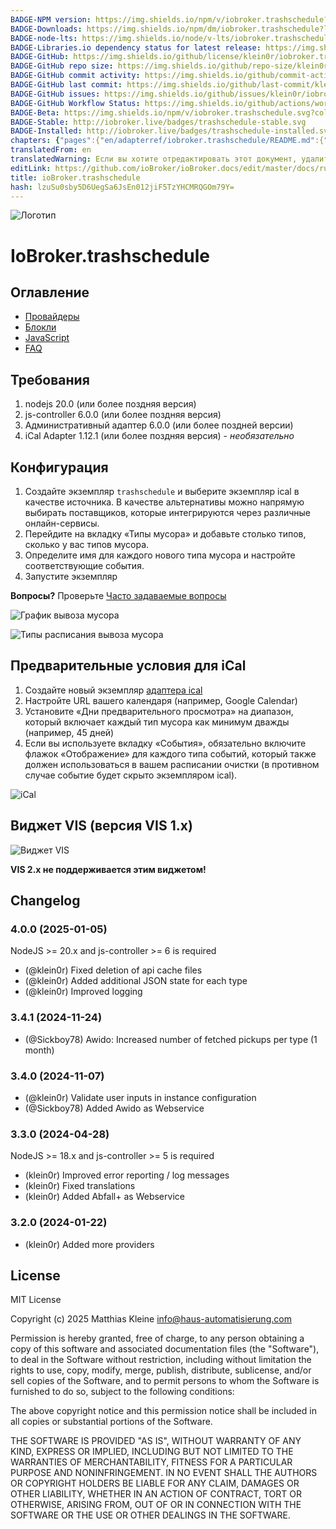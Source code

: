 ```yaml
---
BADGE-NPM version: https://img.shields.io/npm/v/iobroker.trashschedule?style=flat-square
BADGE-Downloads: https://img.shields.io/npm/dm/iobroker.trashschedule?label=npm%20downloads&style=flat-square
BADGE-node-lts: https://img.shields.io/node/v-lts/iobroker.trashschedule?style=flat-square
BADGE-Libraries.io dependency status for latest release: https://img.shields.io/librariesio/release/npm/iobroker.trashschedule?label=npm%20dependencies&style=flat-square
BADGE-GitHub: https://img.shields.io/github/license/klein0r/iobroker.trashschedule?style=flat-square
BADGE-GitHub repo size: https://img.shields.io/github/repo-size/klein0r/iobroker.trashschedule?logo=github&style=flat-square
BADGE-GitHub commit activity: https://img.shields.io/github/commit-activity/m/klein0r/iobroker.trashschedule?logo=github&style=flat-square
BADGE-GitHub last commit: https://img.shields.io/github/last-commit/klein0r/iobroker.trashschedule?logo=github&style=flat-square
BADGE-GitHub issues: https://img.shields.io/github/issues/klein0r/iobroker.trashschedule?logo=github&style=flat-square
BADGE-GitHub Workflow Status: https://img.shields.io/github/actions/workflow/status/klein0r/iobroker.trashschedule/test-and-release.yml?branch=master&logo=github&style=flat-square
BADGE-Beta: https://img.shields.io/npm/v/iobroker.trashschedule.svg?color=red&label=beta
BADGE-Stable: http://iobroker.live/badges/trashschedule-stable.svg
BADGE-Installed: http://iobroker.live/badges/trashschedule-installed.svg
chapters: {"pages":{"en/adapterref/iobroker.trashschedule/README.md":{"title":{"en":"ioBroker.trashschedule"},"content":"en/adapterref/iobroker.trashschedule/README.md"},"en/adapterref/iobroker.trashschedule/providers.md":{"title":{"en":"ioBroker.trashschedule"},"content":"en/adapterref/iobroker.trashschedule/providers.md"},"en/adapterref/iobroker.trashschedule/blockly.md":{"title":{"en":"ioBroker.trashschedule"},"content":"en/adapterref/iobroker.trashschedule/blockly.md"},"en/adapterref/iobroker.trashschedule/faq.md":{"title":{"en":"ioBroker.trashschedule"},"content":"en/adapterref/iobroker.trashschedule/faq.md"},"en/adapterref/iobroker.trashschedule/javascript.md":{"title":{"en":"ioBroker.trashschedule"},"content":"en/adapterref/iobroker.trashschedule/javascript.md"}}}
translatedFrom: en
translatedWarning: Если вы хотите отредактировать этот документ, удалите поле «translationFrom», в противном случае этот документ будет снова автоматически переведен
editLink: https://github.com/ioBroker/ioBroker.docs/edit/master/docs/ru/adapterref/iobroker.trashschedule/README.md
title: ioBroker.trashschedule
hash: lzuSu0sby5D6UegSa6JsEn012jiF5TzYHCMRQGOm79Y=
---
```

![Логотип](../../../en/admin/trashschedule.png)

# IoBroker.trashschedule
## Оглавление
- [Провайдеры](providers.md)
- [Блокли](blockly.md)
- [JavaScript](javascript.md)
- [FAQ](faq.md)

## Требования
1. nodejs 20.0 (или более поздняя версия)
2. js-controller 6.0.0 (или более поздняя версия)
3. Административный адаптер 6.0.0 (или более поздней версии)
4. iCal Adapter 1.12.1 (или более поздняя версия) - *необязательно*

## Конфигурация
1. Создайте экземпляр ```trashschedule``` и выберите экземпляр ical в качестве источника. В качестве альтернативы можно напрямую выбирать поставщиков, которые интегрируются через различные онлайн-сервисы.
2. Перейдите на вкладку «Типы мусора» и добавьте столько типов, сколько у вас типов мусора.
3. Определите имя для каждого нового типа мусора и настройте соответствующие события.
4. Запустите экземпляр

**Вопросы?** Проверьте [Часто задаваемые вопросы](./faq.md)

![График вывоза мусора](../../../en/adapterref/iobroker.trashschedule/img/trashschedule.png)

![Типы расписания вывоза мусора](../../../en/adapterref/iobroker.trashschedule/img/trashschedule_types.png)

## Предварительные условия для iCal
1. Создайте новый экземпляр [адаптера ical](https://github.com/iobroker-community-adapters/ioBroker.ical)
2. Настройте URL вашего календаря (например, Google Calendar)
3. Установите «Дни предварительного просмотра» на диапазон, который включает каждый тип мусора как минимум дважды (например, 45 дней)
4. Если вы используете вкладку «События», обязательно включите флажок «Отображение» для каждого типа событий, который также должен использоваться в вашем расписании очистки (в противном случае событие будет скрыто экземпляром ical).

![iCal](../../../en/adapterref/iobroker.trashschedule/img/ical.png)

## Виджет VIS (версия VIS 1.x)
![Виджет VIS](../../../en/adapterref/iobroker.trashschedule/img/vis.png)

**VIS 2.x не поддерживается этим виджетом!**

## Changelog

<!--
  Placeholder for the next version (at the beginning of the line):
  ### **WORK IN PROGRESS**
-->
### 4.0.0 (2025-01-05)

NodeJS >= 20.x and js-controller >= 6 is required

* (@klein0r) Fixed deletion of api cache files
* (@klein0r) Added additional JSON state for each type
* (@klein0r) Improved logging

### 3.4.1 (2024-11-24)

* (@Sickboy78) Awido: Increased number of fetched pickups per type (1 month)

### 3.4.0 (2024-11-07)

* (@klein0r) Validate user inputs in instance configuration
* (@Sickboy78) Added Awido as Webservice

### 3.3.0 (2024-04-28)

NodeJS >= 18.x and js-controller >= 5 is required

* (klein0r) Improved error reporting / log messages
* (klein0r) Fixed translations
* (klein0r) Added Abfall+ as Webservice

### 3.2.0 (2024-01-22)

* (klein0r) Added more providers

## License

MIT License

Copyright (c) 2025 Matthias Kleine <info@haus-automatisierung.com>

Permission is hereby granted, free of charge, to any person obtaining a copy
of this software and associated documentation files (the "Software"), to deal
in the Software without restriction, including without limitation the rights
to use, copy, modify, merge, publish, distribute, sublicense, and/or sell
copies of the Software, and to permit persons to whom the Software is
furnished to do so, subject to the following conditions:

The above copyright notice and this permission notice shall be included in all
copies or substantial portions of the Software.

THE SOFTWARE IS PROVIDED "AS IS", WITHOUT WARRANTY OF ANY KIND, EXPRESS OR
IMPLIED, INCLUDING BUT NOT LIMITED TO THE WARRANTIES OF MERCHANTABILITY,
FITNESS FOR A PARTICULAR PURPOSE AND NONINFRINGEMENT. IN NO EVENT SHALL THE
AUTHORS OR COPYRIGHT HOLDERS BE LIABLE FOR ANY CLAIM, DAMAGES OR OTHER
LIABILITY, WHETHER IN AN ACTION OF CONTRACT, TORT OR OTHERWISE, ARISING FROM,
OUT OF OR IN CONNECTION WITH THE SOFTWARE OR THE USE OR OTHER DEALINGS IN THE
SOFTWARE.